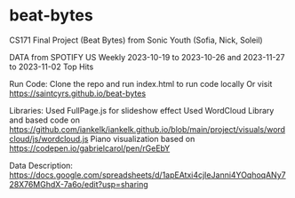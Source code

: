 # beat-bytes

CS171 Final Project (Beat Bytes) from Sonic Youth (Sofia, Nick, Soleil)

DATA from SPOTIFY US Weekly 2023-10-19 to 2023-10-26 and 2023-11-27 to 2023-11-02 Top Hits

Run Code:
Clone the repo and run index.html to run code locally
Or visit https://saintcyrs.github.io/beat-bytes

Libraries:
Used FullPage.js for slideshow effect
Used WordCloud Library and based code on https://github.com/iankelk/iankelk.github.io/blob/main/project/visuals/wordcloud/js/wordcloud.js
Piano visualization based on https://codepen.io/gabrielcarol/pen/rGeEbY

Data Description:
https://docs.google.com/spreadsheets/d/1apEAtxi4cjIeJanni4YOqhoqANy728X76MGhdX-7a6o/edit?usp=sharing

